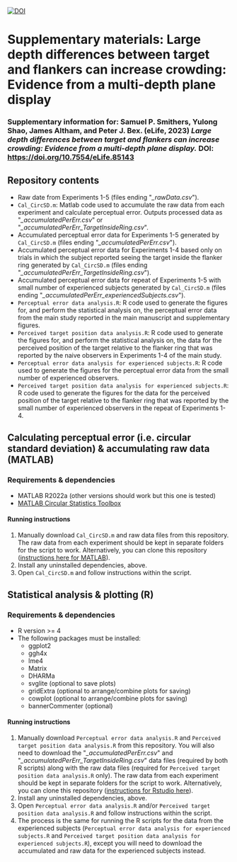 [![DOI](https://zenodo.org/badge/568511675.svg)](https://zenodo.org/badge/latestdoi/568511675)

# Supplementary materials: Large depth differences between target and flankers can increase crowding: Evidence from a multi-depth plane display
### Supplementary information for: Samuel P. Smithers, Yulong Shao, James Altham, and Peter J. Bex. (eLife, 2023) *Large depth differences between target and flankers can increase crowding: Evidence from a multi-depth plane display.* DOI: https://doi.org/10.7554/eLife.85143

## Repository contents
- Raw date from Experiments 1-5 (files ending "*_rawData.csv*").
- ```Cal_CircSD.m```: Matlab code used to accumulate the raw data from each experiment and calculate perceptual error. Outputs processed data as "*_accumulatedPerErr.csv*" or "*_accumulatedPerErr_TargetInsideRing.csv*".
- Accumulated perceptual error data for Experiments 1-5 generated by ```Cal_CircSD.m``` (files ending "*_accumulatedPerErr.csv*").
- Accumulated perceptual error data for Experiments 1-4 based only on trials in which the subject reported seeing the target inside the flanker ring generated by ```Cal_CircSD.m``` (files ending "*_accumulatedPerErr_TargetInsideRing.csv*").
- Accumulated perceptual error data for repeat of Experiments 1-5 with small number of experienced subjects generated by ```Cal_CircSD.m``` (files ending "*_accumulatedPerErr_experiencedSubjects.csv*").
- ```Perceptual error data analysis.R```: R code used to generate the figures for, and perform the statistical analysis on, the perceptual error data from the main study reported in the main manuscript and supplementary figures.
- ```Perceived target position data analysis.R```: R code used to generate the figures for, and perform the statistical analysis on, the data for the perceived position of the target relative to the flanker ring that was reported by the naive observers in Experiments 1-4 of the main study.
- ```Perceptual error data analysis for experienced subjects.R```: R code used to generate the figures for the perceptual error data from the small number of experienced observers.
- ```Perceived target position data analysis for experienced subjects.R```: R code used to generate the figures for the data for the perceived position of the target relative to the flanker ring that was reported by the small number of experienced observers in the repeat of Experiments 1-4. 

## Calculating perceptual error (i.e. circular standard deviation) & accumulating raw data (MATLAB)
### Requirements & dependencies
- MATLAB R2022a (other versions should work but this one is tested)
- [MATLAB Circular Statistics Toolbox](https://www.mathworks.com/matlabcentral/fileexchange/10676-circular-statistics-toolbox-directional-statistics)

#### Running instructions
1. Manually download ```Cal_CircSD.m``` and raw data files from this repository. The raw data from each experiment should be kept in separate folders for the script to work. Alternatively, you can clone this repository ([instructions here for MATLAB](https://www.mathworks.com/help/simulink/ug/clone-git-repository.html)). 
2. Install any uninstalled dependencies, above.
3. Open ```Cal_CircSD.m``` and follow instructions within the script. 

## Statistical analysis & plotting (R)
### Requirements & dependencies
- R version >= 4
- The following packages must be installed: 
  - ggplot2
  - ggh4x
  - lme4
  - Matrix
  - DHARMa
  - svglite (optional to save plots)
  - gridExtra (optional to arrange/combine plots for saving)
  - cowplot (optional to arrange/combine plots for saving)
  - bannerCommenter (optional)

#### Running instructions
1. Manually download ```Perceptual error data analysis.R``` and ```Perceived target position data analysis.R``` from this repository. You will also need to download the "*_accumulatedPerErr.csv*" and "*_accumulatedPerErr_TargetInsideRing.csv*" data files (required by both R scripts) along with the raw data files (required for ```Perceived target position data analysis.R``` only). The raw data from each experiment should be kept in separate folders for the script to work. Alternatively, you can clone this repository ([instructions for Rstudio here](https://datacarpentry.org/rr-version-control/03-git-in-rstudio/index.html)). 
2. Install any uninstalled dependencies, above.
3. Open ```Perceptual error data analysis.R``` and/or ```Perceived target position data analysis.R``` and follow instructions within the script.
4. The process is the same for running the R scripts for the data from the experienced subjects (```Perceptual error data analysis for experienced subjects.R``` and ```Perceived target position data analysis for experienced subjects.R```), except you will need to download the accumulated and raw data for the experienced subjects instead.

